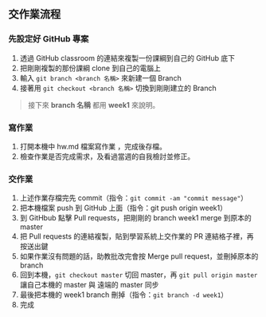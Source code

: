 ## 交作業流程

### 先設定好 GitHub 專案
1. 透過 GitHub classroom 的連結來複製一份課綱到自己的 GitHub 底下
2. 把剛剛複製的那份課綱 clone 到自己的電腦上
3. 輸入 `git branch <branch 名稱>` 來新建一個 Branch
4. 接著用 `git checkout <branch 名稱>` 切換到剛剛建立的 Branch
> 接下來 **branch 名稱** 都用 **week1** 來說明。  

### 寫作業
1. 打開本機中 hw.md 檔案寫作業 ，完成後存檔。
2. 檢查作業是否完成需求，及看過當週的自我檢討並修正。  

### 交作業
1. 上述作業存檔完先 commit（指令：`git commit -am "commit message"`）
2. 把本機檔案 push 到 GitHub 上面（指令：git push origin week1）
3. 到 GitHbub 點擊 Pull requests，把剛剛的 branch week1 merge 到原本的 master
4. 把 Pull requests 的連結複製，貼到學習系統上交作業的 PR 連結格子裡，再按送出鍵
5. 如果作業沒有問題的話，助教批改完會按 Merge pull request，並刪掉原本的 branch
6. 回到本機，`git checkout master` 切回 master，再 `git pull origin master` 讓自己本機的 master 與 遠端的 master 同步
7. 最後把本機的 week1 branch 刪掉（指令：`git branch -d week1`）
8. 完成